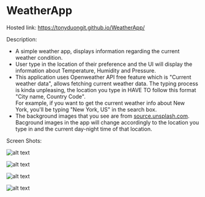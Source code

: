 # WeatherApp

Hosted link: https://tonyduongit.github.io/WeatherApp/

Description: </br>
- A simple weather app, displays information regarding the current weather condition.
- User type in the location of their preference and the UI will display the information about Temperature, Humidity and Pressure.
- This application uses Openweather API free feature which is "Current weather data", allows fetching current weather data. The typing process is kinda unpleasing, the location you type in HAVE TO follow this format "City name, Country Code". </br>
For example, if you want to get the current weather info about New York, you'll be typing "New York, US" in the search box. 
- The background images that you see are from [source.unsplash.com](https://source.unsplash.com/). Bacground images in the app will change accordingly to the location you type in and the current day-night time of that location.

Screen Shots:

![alt text](https://user-images.githubusercontent.com/37773202/76440696-d2504c00-63f0-11ea-8b29-2083beddeab1.PNG)

![alt text](https://user-images.githubusercontent.com/37773202/76440912-2824f400-63f1-11ea-9096-0ee40b09b815.PNG)

![alt text](https://user-images.githubusercontent.com/37773202/76441008-5571a200-63f1-11ea-9cd6-31f33697219e.PNG)

![alt text](https://user-images.githubusercontent.com/37773202/76441761-87373880-63f2-11ea-9501-1fcee036efce.PNG)
